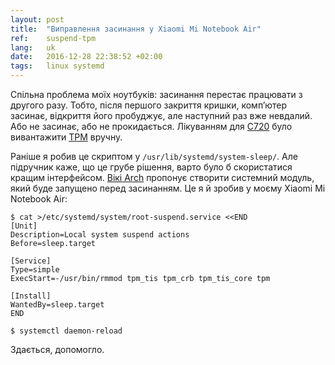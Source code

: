 ```yaml
---
layout: post
title:  "Виправлення засинання у Xiaomi Mi Notebook Air"
ref:    suspend-tpm
lang:   uk
date:   2016-12-28 22:38:52 +02:00
tags:   linux systemd
---
```


Спільна проблема моїх ноутбуків: засинання перестає працювати з другого
разу. Тобто, після першого закриття кришки, комп’ютер засинає,
відкриття його пробуджує, але наступний раз вже невдалий. Або не засинає,
або не прокидається. Лікуванням для [C720](https://www.acer.com/ac/en/US/content/series/c720)
було вивантажити [TPM](https://en.wikipedia.org/wiki/Trusted_Platform_Module)
вручну.

Раніше я робив це скриптом у `/usr/lib/systemd/system-sleep/`.
Але підручник каже, що це грубе рішення, варто було б скористатися кращим інтерфейсом.
[Вікі Arch](https://wiki.archlinux.org/index.php/Power_management#Sleep_hooks)
пропонує створити системний модуль, який буде запущено перед засинанням. Це я й зробив
у моєму Xiaomi Mi Notebook Air:

```shell
$ cat >/etc/systemd/system/root-suspend.service <<END
[Unit]
Description=Local system suspend actions
Before=sleep.target

[Service]
Type=simple
ExecStart=-/usr/bin/rmmod tpm_tis tpm_crb tpm_tis_core tpm

[Install]
WantedBy=sleep.target
END

$ systemctl daemon-reload
```

Здається, допомогло.
